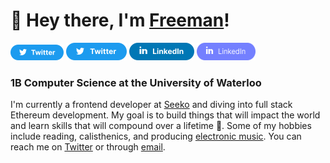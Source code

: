 # 👋 Hey there, I'm [Freeman](https://freemanjiang.com/)!

<a href="google.com" title="This is a test"><img src="/assets/Twitter SM.svg" width="85" height="25" aria-hidden="true"></a>
<a href="google.com" title="This is a test"><img src="/assets/Twitter.svg" width="97" height="28" aria-hidden="true"></a>
<a href="google.com" title="This is a test"><img src="/assets/LinkedIn.svg" width="104" height="28" aria-hidden="true"></a> <a href="google.com" title="This is a test"><img src="/assets/Group 3.svg" width="94" height="28" aria-hidden="true"></a>
### 1B Computer Science at the University of Waterloo 

I'm currently a frontend developer at [Seeko](https://www.getseeko.com/) and diving into full stack Ethereum development. My goal is to build things that will impact the world and learn skills that will compound over a lifetime 🚀. Some of my hobbies include reading, calisthenics, and producing [electronic music](https://www.youtube.com/channel/UCPoov46cB1Ae7XQzM6wM_Jw). You can reach me on [Twitter](https://twitter.com/freemanxjiang) or through [email](mailto:freeman.jiang.ca@gmail.com).
